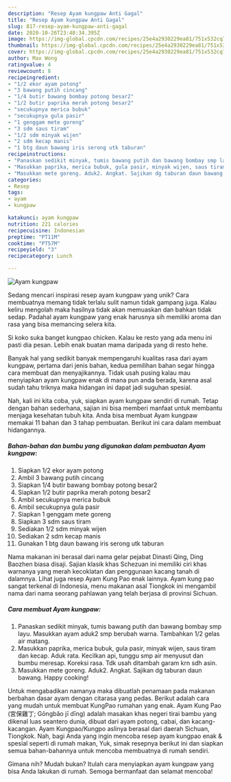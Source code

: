 ```yaml
---
description: "Resep Ayam kungpaw Anti Gagal"
title: "Resep Ayam kungpaw Anti Gagal"
slug: 817-resep-ayam-kungpaw-anti-gagal
date: 2020-10-26T23:48:34.395Z
image: https://img-global.cpcdn.com/recipes/25e4a2930229ea81/751x532cq70/ayam-kungpaw-foto-resep-utama.jpg
thumbnail: https://img-global.cpcdn.com/recipes/25e4a2930229ea81/751x532cq70/ayam-kungpaw-foto-resep-utama.jpg
cover: https://img-global.cpcdn.com/recipes/25e4a2930229ea81/751x532cq70/ayam-kungpaw-foto-resep-utama.jpg
author: Max Wong
ratingvalue: 4
reviewcount: 8
recipeingredient:
- "1/2 ekor ayam potong"
- "3 bawang putih cincang"
- "1/4 butir bawang bombay potong besar2"
- "1/2 butir paprika merah potong besar2"
- "secukupnya merica bubuk"
- "secukupnya gula pasir"
- "1 genggam mete goreng"
- "3 sdm saus tiram"
- "1/2 sdm minyak wijen"
- "2 sdm kecap manis"
- "1 btg daun bawang iris serong utk taburan"
recipeinstructions:
- "Panaskan sedikit minyak, tumis bawang putih dan bawang bombay smp layu. Masukkan ayam aduk2 smp berubah warna. Tambahkan 1/2 gelas air matang."
- "Masukkan paprika, merica bubuk, gula pasir, minyak wijen, saus tiram dan kecap. Aduk rata. Kecilkan api, tunggu smp air menyusut dan bumbu meresap. Koreksi rasa. Tdk usah ditambah garam krn sdh asin."
- "Masukkan mete goreng. Aduk2. Angkat. Sajikan dg taburan daun bawang. Happy cooking!"
categories:
- Resep
tags:
- ayam
- kungpaw

katakunci: ayam kungpaw 
nutrition: 221 calories
recipecuisine: Indonesian
preptime: "PT11M"
cooktime: "PT57M"
recipeyield: "3"
recipecategory: Lunch

---
```



![Ayam kungpaw](https://img-global.cpcdn.com/recipes/25e4a2930229ea81/751x532cq70/ayam-kungpaw-foto-resep-utama.jpg)

Sedang mencari inspirasi resep ayam kungpaw yang unik? Cara membuatnya memang tidak terlalu sulit namun tidak gampang juga. Kalau keliru mengolah maka hasilnya tidak akan memuaskan dan bahkan tidak sedap. Padahal ayam kungpaw yang enak harusnya sih memiliki aroma dan rasa yang bisa memancing selera kita.

Si koko suka banget kungpao chicken. Kalau ke resto yang ada menu ini pasti dia pesan. Lebih enak buatan mama daripada yang di resto hehe.

Banyak hal yang sedikit banyak mempengaruhi kualitas rasa dari ayam kungpaw, pertama dari jenis bahan, kedua pemilihan bahan segar hingga cara membuat dan menyajikannya. Tidak usah pusing kalau mau menyiapkan ayam kungpaw enak di mana pun anda berada, karena asal sudah tahu triknya maka hidangan ini dapat jadi suguhan spesial.


Nah, kali ini kita coba, yuk, siapkan ayam kungpaw sendiri di rumah. Tetap dengan bahan sederhana, sajian ini bisa memberi manfaat untuk membantu menjaga kesehatan tubuh kita. Anda bisa membuat Ayam kungpaw memakai 11 bahan dan 3 tahap pembuatan. Berikut ini cara dalam membuat hidangannya.

<!--inarticleads1-->

##### Bahan-bahan dan bumbu yang digunakan dalam pembuatan Ayam kungpaw:

1. Siapkan 1/2 ekor ayam potong
1. Ambil 3 bawang putih cincang
1. Siapkan 1/4 butir bawang bombay potong besar2
1. Siapkan 1/2 butir paprika merah potong besar2
1. Ambil secukupnya merica bubuk
1. Ambil secukupnya gula pasir
1. Siapkan 1 genggam mete goreng
1. Siapkan 3 sdm saus tiram
1. Sediakan 1/2 sdm minyak wijen
1. Sediakan 2 sdm kecap manis
1. Gunakan 1 btg daun bawang iris serong utk taburan


Nama makanan ini berasal dari nama gelar pejabat Dinasti Qing, Ding Baozhen biasa disaji. Sajian klasik khas Schezuan ini memiliki ciri khas warnanya yang merah kecoklatan dan penggunaan kacang tanah di dalamnya. Lihat juga resep Ayam Kung Pao enak lainnya. Ayam kung pao sangat terkenal di Indonesia, menu makanan asal Tiongkok ini mengambil nama dari nama seorang pahlawan yang telah berjasa di provinsi Sichuan. 

<!--inarticleads2-->

##### Cara membuat Ayam kungpaw:

1. Panaskan sedikit minyak, tumis bawang putih dan bawang bombay smp layu. Masukkan ayam aduk2 smp berubah warna. Tambahkan 1/2 gelas air matang.
1. Masukkan paprika, merica bubuk, gula pasir, minyak wijen, saus tiram dan kecap. Aduk rata. Kecilkan api, tunggu smp air menyusut dan bumbu meresap. Koreksi rasa. Tdk usah ditambah garam krn sdh asin.
1. Masukkan mete goreng. Aduk2. Angkat. Sajikan dg taburan daun bawang. Happy cooking!


Untuk mengabadikan namanya maka dibuatlah penamaan pada makanan berbahan dasar ayam dengan citarasa yang pedas. Berikut adalah cara yang mudah untuk membuat KungPao rumahan yang enak. Ayam Kung Pao (宮保雞丁; Gōngbǎo jī dīng) adalah masakan khas negeri tirai bambu yang dikenal luas seantero dunia, dibuat dari ayam potong, cabai, dan kacang-kacangan. Ayam Kungpao/Kungpo aslinya berasal dari daerah Sichuan, Tiongkok. Nah, bagi Anda yang ingin mencoba resep ayam kungpao enak &amp; spesial seperti di rumah makan, Yuk, simak resepnya berikut ini dan siapkan semua bahan-bahannya untuk mencoba membuatnya di rumah sendiri. 

Gimana nih? Mudah bukan? Itulah cara menyiapkan ayam kungpaw yang bisa Anda lakukan di rumah. Semoga bermanfaat dan selamat mencoba!

